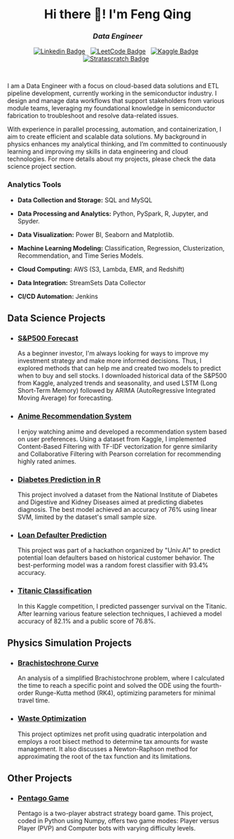 <h1 align="center">Hi there 👋! I'm Feng Qing</h1>

<h3 align="center"><i>Data Engineer</i></h3>

<div align="center">

[![Linkedin Badge](https://img.shields.io/badge/LinkedIn-0077B5?style=flat&logo=linkedin&logoColor=white)](https://www.linkedin.com/in/chua-feng-qing/)&nbsp;&nbsp;
[![LeetCode Badge](https://img.shields.io/badge/-LeetCode-FFA116?style=flat&logo=LeetCode&logoColor=white)](https://leetcode.com/fengqingg)&nbsp;&nbsp;
[![Kaggle Badge](https://img.shields.io/badge/-Kaggle-23BFFF?style=flat&logo=Kaggle&logoColor=white)](https://www.kaggle.com/fengqingg)&nbsp;&nbsp;
[![Stratascratch Badge](https://img.shields.io/badge/MySQL-005C84?style=flat&logo=mysql&logoColor=white)](https://platform.stratascratch.com/user/fengqingg)&nbsp;&nbsp;

</div>

<br>

I am a Data Engineer with a focus on cloud-based data solutions and ETL pipeline development, currently working in the semiconductor industry. I design and manage data workflows that support stakeholders from various module teams, leveraging my foundational knowledge in semiconductor fabrication to troubleshoot and resolve data-related issues.

With experience in parallel processing, automation, and containerization, I aim to create efficient and scalable data solutions. My background in physics enhances my analytical thinking, and I’m committed to continuously learning and improving my skills in data engineering and cloud technologies. For more details about my projects, please check the data science project section.

### Analytics Tools

* **Data Collection and Storage:** SQL and MySQL

* **Data Processing and Analytics:** Python, PySpark, R, Jupyter, and Spyder.

* **Data Visualization:** Power BI, Seaborn and Matplotlib.

* **Machine Learning Modeling:** Classification, Regression, Clusterization, Recommendation, and Time Series Models.

* **Cloud Computing:** AWS (S3, Lambda, EMR, and Redshift)

* **Data Integration:** StreamSets Data Collector

* **CI/CD Automation:** Jenkins

## Data Science Projects

* ### [S&P500 Forecast](https://github.com/fengqingg/SANDP500)

    As a beginner investor, I'm always looking for ways to improve my investment strategy and make more informed decisions. Thus, I explored methods that can help me and created two models to predict when to buy and sell stocks. I downloaded historical data of the S&P500 from Kaggle, analyzed trends and seasonality, and used LSTM (Long Short-Term Memory) followed by ARIMA (AutoRegressive Integrated Moving Average) for forecasting.

* ### [Anime Recommendation System](https://github.com/fengqingg/Anime-Recommendation)

    I enjoy watching anime and developed a recommendation system based on user preferences. Using a dataset from Kaggle, I implemented Content-Based Filtering with TF-IDF vectorization for genre similarity and Collaborative Filtering with Pearson correlation for recommending highly rated animes.

* ### [Diabetes Prediction in R](https://github.com/fengqingg/Diabetes-Classification)

    This project involved a dataset from the National Institute of Diabetes and Digestive and Kidney Diseases aimed at predicting diabetes diagnosis. The best model achieved an accuracy of 76% using linear SVM, limited by the dataset's small sample size.

* ### [Loan Defaulter Prediction](https://github.com/fengqingg/Loan-Prediction)

    This project was part of a hackathon organized by "Univ.AI" to predict potential loan defaulters based on historical customer behavior. The best-performing model was a random forest classifier with 93.4% accuracy.

* ### [Titanic Classification](https://github.com/fengqingg/Titanic)

    In this Kaggle competition, I predicted passenger survival on the Titanic. After learning various feature selection techniques, I achieved a model accuracy of 82.1% and a public score of 76.8%.

## Physics Simulation Projects

* ### [Brachistochrone Curve](https://github.com/fengqingg/Brachistochrone-curve)

    An analysis of a simplified Brachistochrone problem, where I calculated the time to reach a specific point and solved the ODE using the fourth-order Runge-Kutta method (RK4), optimizing parameters for minimal travel time.

* ### [Waste Optimization](https://github.com/fengqingg/Waste-Optimization-Analysis)

    This project optimizes net profit using quadratic interpolation and employs a root bisect method to determine tax amounts for waste management. It also discusses a Newton-Raphson method for approximating the root of the tax function and its limitations.

## Other Projects

* ### [Pentago Game](https://github.com/fengqingg/Pentago)

    Pentago is a two-player abstract strategy board game. This project, coded in Python using Numpy, offers two game modes: Player versus Player (PVP) and Computer bots with varying difficulty levels.
